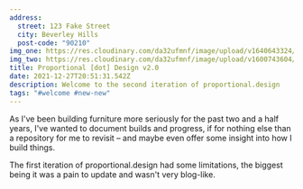 ```yaml
---
address:
  street: 123 Fake Street
  city: Beverley Hills
  post-code: "90210"
img_one: https://res.cloudinary.com/da32ufmnf/image/upload/v1640643324/proportional.design/IMG_7756_gzjbfj.jpg
img_two: https://res.cloudinary.com/da32ufmnf/image/upload/v1600743604/proportional.design/02_t16j69.jpg
title: Proportional [dot] Design v2.0
date: 2021-12-27T20:51:31.542Z
description: Welcome to the second iteration of proportional.design
tags: "#welcome #new-new"
---
```


As I've been building furniture more seriously for the past two and a half years, I've wanted to document builds and progress, if for nothing else than a repository for me to revisit – and maybe even offer some insight into how I build things.

The first iteration of proportional.design had some limitations, the biggest being it was a pain to update and wasn't very blog-like.
